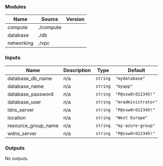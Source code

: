 <!-- BEGIN_TF_DOCS -->
### Modules

| Name | Source | Version |
|------|--------|---------|
| compute | ./compute |  |
| database | ./db |  |
| networking | ./vpc |  |

### Inputs

| Name | Description | Type | Default |
|------|-------------|------|---------|
| database\_db\_name | n/a | `string` | `"mydatabase"` |
| database\_name | n/a | `string` | `"myapp"` |
| database\_password | n/a | `string` | `"P@ssw0rd12345!"` |
| database\_user | n/a | `string` | `"mradministrator"` |
| ldns\_server | n/a | `string` | `"P@ssw0rd12345!"` |
| location | n/a | `string` | `"West Europe"` |
| resource\_group\_name | n/a | `string` | `"my-azure-group"` |
| wdns\_server | n/a | `string` | `"P@ssw0rd12345!"` |

### Outputs

No outputs.
<!-- END_TF_DOCS -->
